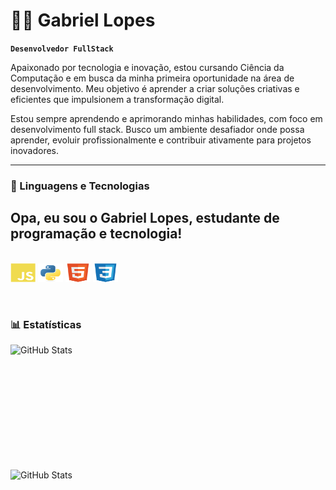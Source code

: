 # 👨‍💻 Gabriel Lopes

**`Desenvolvedor FullStack`**

Apaixonado por tecnologia e inovação, estou cursando Ciência da Computação e em busca da minha primeira oportunidade na área de desenvolvimento. Meu objetivo é aprender a criar soluções criativas e eficientes que impulsionem a transformação digital.

Estou sempre aprendendo e aprimorando minhas habilidades, com foco em desenvolvimento full stack. Busco um ambiente desafiador onde possa aprender, evoluir profissionalmente e contribuir ativamente para projetos inovadores.


---

### 🤖 Linguagens e Tecnologias

## Opa, eu sou o Gabriel Lopes, estudante de programação e tecnologia!

<div style="display: inline_block"><br>
  <img align="center" alt="Gabriel-Js" height="30" width="40" src="https://raw.githubusercontent.com/devicons/devicon/master/icons/javascript/javascript-plain.svg">
  <img align="center" alt="Gabriel-Python" height="30" width="40" src="https://raw.githubusercontent.com/devicons/devicon/master/icons/python/python-original.svg">
  <img align="center" alt="Gabriel-HTML" height="30" width="40" src="https://raw.githubusercontent.com/devicons/devicon/master/icons/html5/html5-original.svg">
  <img align="center" alt="Gabriel-CSS" height="30" width="40" src="https://raw.githubusercontent.com/devicons/devicon/master/icons/css3/css3-original.svg">
</div>

<br/>
<br/>

### 📊 Estatísticas

<p>
  <img 
    align="left" 
    alt="GitHub Stats" 
    height="200" 
    style="padding-right: 10px;" 
    src="https://github-readme-stats.vercel.app/api?username=lopesz06&show_icons=true&theme=tokyonight&include_all_commits=true&locale=pt-br" 
  />

<img 
      align="left" 
      alt="GitHub Stats" 
      height="200" 
      src="https://github-readme-stats.vercel.app/api/top-langs/?username=lopesz06&theme=tokyonight&layout=compact&custom_title=Tecnologias&langs_count=9" 
      width="400px"
    />

</p>
